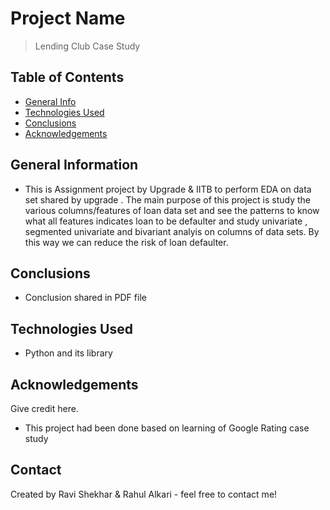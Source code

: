 # Project Name
> Lending Club Case Study

## Table of Contents
* [General Info](#general-information)
* [Technologies Used](#technologies-used)
* [Conclusions](#conclusions)
* [Acknowledgements](#acknowledgements)

<!-- You can include any other section that is pertinent to your problem -->

## General Information
- This is Assignment project by Upgrade & IITB to perform EDA on data set shared by upgrade .
  The main purpose of this project is study the various columns/features of loan data set and see the patterns to know what all features indicates loan to be defaulter and study univariate , segmented univariate and bivariant analyis on columns of data sets. By this way we can reduce the risk of loan defaulter.

<!-- You don't have to answer all the questions - just the ones relevant to your project. -->

## Conclusions
- Conclusion  shared in PDF file

<!-- You don't have to answer all the questions - just the ones relevant to your project. -->


## Technologies Used
- Python and its library

<!-- As the libraries versions keep on changing, it is recommended to mention the version of library used in this project -->

## Acknowledgements
Give credit here.
- This project had been done based on learning of Google Rating case study


## Contact
Created by Ravi Shekhar & Rahul Alkari - feel free to contact me!


<!-- Optional -->
<!-- ## License -->
<!-- This project is open source and available under the [... License](). -->

<!-- You don't have to include all sections - just the one's relevant to your project -->